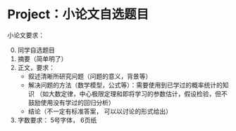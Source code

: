 # Project：小论文自选题目

小论文要求：

0. 同学自选题目
1. 摘要（简单明了）
2. 正文，要求：
    - 叙述清晰所研究问题（问题的意义，背景等）
    - 解决问题的方法（数学模型，公式等）：需要使用到已学过的概率统计的知识 （如大数定律，中心极限定理和即将学习的参数估计，假设检验，但不鼓励使用没有学过的回归分析）
    - 结论（不一定有标准答案， 可以以讨论的形式给出）
3. 字数要求： 5号字体， 6页纸